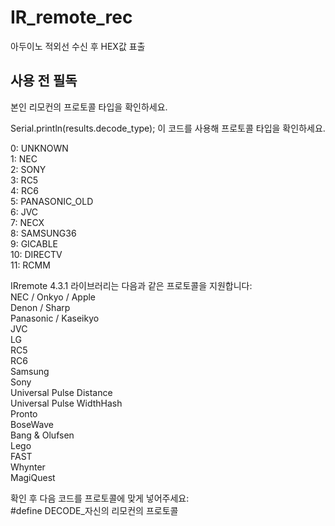 # IR_remote_rec
아두이노 적외선 수신 후 HEX값 표출


## 사용 전 필독   
본인 리모컨의 프로토콜 타입을 확인하세요.

Serial.println(results.decode_type); 이 코드를 사용해 프로토콜 타입을 확인하세요.

0: UNKNOWN   
1: NEC   
2: SONY   
3: RC5   
4: RC6   
5: PANASONIC_OLD   
6: JVC   
7: NECX   
8: SAMSUNG36   
9: GICABLE   
10: DIRECTV   
11: RCMM   
 
IRremote 4.3.1 라이브러리는 다음과 같은 프로토콜을 지원합니다:   
NEC / Onkyo / Apple    
Denon / Sharp   
Panasonic / Kaseikyo   
JVC   
LG    
RC5   
RC6   
Samsung   
Sony   
Universal Pulse Distance   
Universal Pulse WidthHash   
Pronto   
BoseWave   
Bang & Olufsen   
Lego   
FAST   
Whynter   
MagiQuest   


확인 후 다음 코드를 프로토콜에 맞게 넣어주세요:   
#define DECODE_자신의 리모컨의 프로토콜
